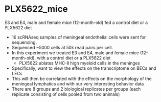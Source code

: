 # PLX5622_mice
E3 and E4, male and female mice (12-month-old) fed a control diet or a PLX5622 diet

- 16 scRNAseq samples of meningeal endothelial cells were sent for sequencing.
- Sequenced ~5000 cells at 50k read pairs per cell.
- In this experiment we treated E3 and E4, male and female mice (12-month-old), with a control diet or a PLX5622 diet
  - PLX5622 ablates MHC-II high myeloid cells in the meninges
- Specifically, want to view the effects on the transcriptome on BECs and LECs
- This will then be correlated with the effects on the morphology of the meningeal lymphatics and with our very interesting behavior data
- There are 8 groups and 2 biological replicates per groups (each replicate consisting of cells pooled from two animals)
